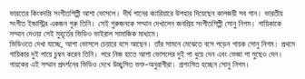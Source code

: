 ভারতের কিংবদন্তি সংগীতশিল্পী আশা ভোসলে। দীর্ঘ গানের ক্যারিয়ারে উপহার দিয়েছেন কালজয়ী সব গান। ভারতীয় সংগীত ইন্ডাস্ট্রির একজন গুরু তিনি। সেই গুরুজনকে সম্মান দেখালেন জনপ্রিয় সংগীতশিল্পী সোনু নিগম। গায়িকাকে সম্মান দেওয়া সেই মুহূর্তের ভিডিও ভাইরাল সামাজিক মাধ্যমে।  
ভিডিওতে দেখা যাচ্ছে, আশা ভোসলে চেয়ারে বসে আছেন। তাঁর সামনে মেঝেতে বসে পড়েন গায়ক সোনু নিগম। প্রথমে গায়িকার দুই পায়ে চুম্বন করেন তিনি। পরে নিজ হাতে আশা ভোসলের দুই পা ধুয়ে দেন এবং ভেজা পা মুছেও দেন। গায়কের এই সম্মান প্রদর্শনের ভিডিও দেখে উচ্ছ্বসিত ভক্ত-অনুরাগীরা। প্রশংসিত হচ্ছেন সোনু নিগম।
